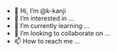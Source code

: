 - 👋 Hi, I’m @k-kanji
- 👀 I’m interested in ...
- 🌱 I’m currently learning ...
- 💞️ I’m looking to collaborate on ...
- 📫 How to reach me ...

<!---
k-kanji/k-kanji is a ✨ special ✨ repository because its `README.md` (this file) appears on your GitHub profile.
You can click the Preview link to take a look at your changes.
--->

